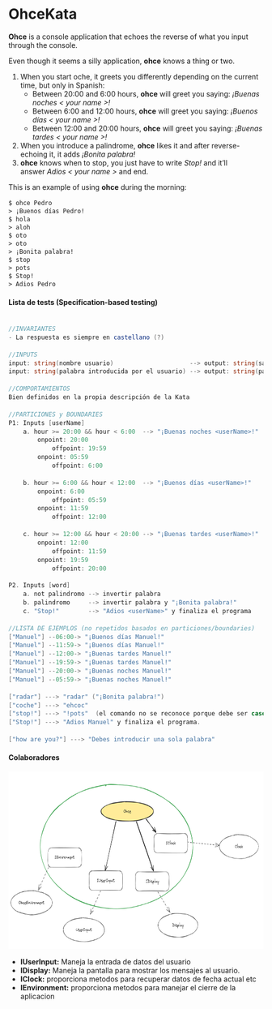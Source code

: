 # OhceKata

**Ohce** is a console application that echoes the reverse of what you input through the console.

Even though it seems a silly application, **ohce** knows a thing or two.

1. When you start oche, it greets you differently depending on the current time, but only in Spanish:
    - Between 20:00 and 6:00 hours, **ohce** will greet you saying: _¡Buenas noches < your name >!_
    - Between 6:00 and 12:00 hours, **ohce** will greet you saying: _¡Buenos días < your name >!_
    - Between 12:00 and 20:00 hours, **ohce** will greet you saying: _¡Buenas tardes < your name >!_
2. When you introduce a palindrome, **ohce** likes it and after reverse-echoing it, it adds _¡Bonita palabra!_
3. **ohce** knows when to stop, you just have to write _Stop!_ and it’ll answer _Adios < your name >_ and end.

This is an example of using **ohce** during the morning:

```
$ ohce Pedro
> ¡Buenos días Pedro!
$ hola
> aloh
$ oto
> oto
> ¡Bonita palabra!
$ stop
> pots
$ Stop!
> Adios Pedro
```

#### Lista de tests (Specification-based testing)

```c#

//INVARIANTES
- La respuesta es siempre en castellano (?)

//INPUTS
input: string(nombre usuario)                     --> output: string(saludo con el nombre del usuario)
input: string(palabra introducida por el usuario) --> output: string(palabra invertida)

//COMPORTAMIENTOS
Bien definidos en la propia descripción de la Kata

//PARTICIONES y BOUNDARIES
P1: Inputs [userName] 
	a. hour >= 20:00 && hour < 6:00  --> "¡Buenas noches <userName>!"
		onpoint: 20:00
			offpoint: 19:59
		onpoint: 05:59
			offpoint: 6:00
		 
	b. hour >= 6:00 && hour < 12:00  --> "¡Buenos días <userName>!"
		onpoint: 6:00
			offpoint: 05:59
		onpoint: 11:59
			offpoint: 12:00
		
	c. hour >= 12:00 && hour < 20:00 --> "¡Buenas tardes <userName>!"
		onpoint: 12:00
			offpoint: 11:59
		onpoint: 19:59
			offpoint: 20:00

P2. Inputs [word]
	a. not palindromo --> invertir palabra
	b. palindromo     --> invertir palabra y "¡Bonita palabra!"
	c. "Stop!"        --> "Adios <userName>" y finaliza el programa

//LISTA DE EJEMPLOS (no repetidos basados en particiones/boundaries)
["Manuel"] --06:00-> "¡Buenos días Manuel!"
["Manuel"] --11:59-> "¡Buenos días Manuel!"
["Manuel"] --12:00-> "¡Buenas tardes Manuel!"
["Manuel"] --19:59-> "¡Buenas tardes Manuel!"
["Manuel"] --20:00-> "¡Buenas noches Manuel!"
["Manuel"] --05:59-> "¡Buenas noches Manuel!"

["radar"] ---> "radar" ("¡Bonita palabra!")
["coche"] ---> "ehcoc"
["stop!"] ---> "!pots"  (el comando no se reconoce porque debe ser case-sensitive)
["Stop!"] ---> "Adios Manuel" y finaliza el programa.

["how are you?"] ---> "Debes introducir una sola palabra"
```

#### Colaboradores 

<img src="Resources/collaborators.png" height="350px">

- **IUserInput:** Maneja la entrada de datos del usuario
- **IDisplay:** Maneja la pantalla para mostrar los mensajes al usuario.
- **IClock:** proporciona metodos para recuperar datos de fecha actual etc
- **IEnvironment:** proporciona metodos para manejar el cierre de la aplicacion